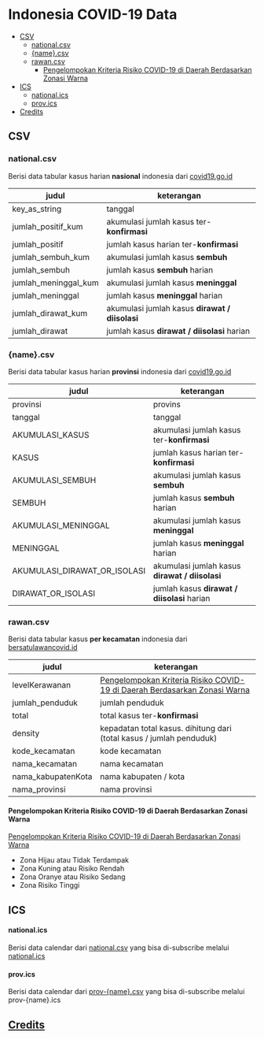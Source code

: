 # Indonesia COVID-19 Data

- [CSV](#csv)
  - [national.csv](#nationalcsv)
  - [{name}.csv](#namecsv)
  - [rawan.csv](#rawancsv)
    - [Pengelompokan Kriteria Risiko COVID-19 di Daerah Berdasarkan Zonasi Warna](#pengelompokan-kriteria-risiko-covid-19-di-daerah-berdasarkan-zonasi-warna)
- [ICS](#ics)
    - [national.ics](#nationalics)
    - [prov.ics](#provics)
- [Credits](#credits)

## CSV

### national.csv

Berisi data tabular kasus harian **nasional** indonesia dari [covid19.go.id](https://covid19.go.id/peta-sebaran)

| judul                | keterangan                                     |
| -------------------- | ---------------------------------------------- |
| key_as_string        | tanggal                                        |
| jumlah_positif_kum   | akumulasi jumlah kasus ter-**konfirmasi**      |
| jumlah_positif       | jumlah kasus harian ter-**konfirmasi**         |
| jumlah_sembuh_kum    | akumulasi jumlah kasus **sembuh**              |
| jumlah_sembuh        | jumlah kasus **sembuh** harian                 |
| jumlah_meninggal_kum | akumulasi jumlah kasus **meninggal**           |
| jumlah_meninggal     | jumlah kasus **meninggal** harian              |
| jumlah_dirawat_kum   | akumulasi jumlah kasus **dirawat / diisolasi** |
| jumlah_dirawat       | jumlah kasus **dirawat / diisolasi** harian    |

### {name}.csv

Berisi data tabular kasus harian **provinsi** indonesia dari [covid19.go.id](https://covid19.go.id/peta-sebaran)

| judul                        | keterangan                                     |
| ---------------------------- | ---------------------------------------------- |
| provinsi                     | provins                                        |
| tanggal                      | tanggal                                        |
| AKUMULASI_KASUS              | akumulasi jumlah kasus ter-**konfirmasi**      |
| KASUS                        | jumlah kasus harian ter-**konfirmasi**         |
| AKUMULASI_SEMBUH             | akumulasi jumlah kasus **sembuh**              |
| SEMBUH                       | jumlah kasus **sembuh** harian                 |
| AKUMULASI_MENINGGAL          | akumulasi jumlah kasus **meninggal**           |
| MENINGGAL                    | jumlah kasus **meninggal** harian              |
| AKUMULASI_DIRAWAT_OR_ISOLASI | akumulasi jumlah kasus **dirawat / diisolasi** |
| DIRAWAT_OR_ISOLASI           | jumlah kasus **dirawat / diisolasi** harian    |

### rawan.csv

Berisi data tabular kasus **per kecamatan** indonesia dari [bersatulawancovid.id](https://www.bersatulawancovid.id/)

| judul              | keterangan                                                                                                                                              |
| ------------------ | ------------------------------------------------------------------------------------------------------------------------------------------------------- |
| levelKerawanan     | [Pengelompokan Kriteria Risiko COVID-19 di Daerah Berdasarkan Zonasi Warna](#pengelompokan-kriteria-risiko-covid-19-di-daerah-berdasarkan-zonasi-warna) |
| jumlah_penduduk    | jumlah penduduk                                                                                                                                         |
| total              | total kasus ter-**konfirmasi**                                                                                                                          |
| density            | kepadatan total kasus. dihitung dari (total kasus / jumlah penduduk)                                                                                    |
| kode_kecamatan     | kode kecamatan                                                                                                                                          |
| nama_kecamatan     | nama kecamatan                                                                                                                                          |
| nama_kabupatenKota | nama kabupaten / kota                                                                                                                                   |
| nama_provinsi      | nama provinsi                                                                                                                                           |

#### Pengelompokan Kriteria Risiko COVID-19 di Daerah Berdasarkan Zonasi Warna

[Pengelompokan Kriteria Risiko COVID-19 di Daerah Berdasarkan Zonasi Warna](https://bnpb.go.id/berita/pengelompokan-kriteria-risiko-covid19-di-daerah-berdasarkan-zonasi-warna)

- Zona Hijau atau Tidak Terdampak
- Zona Kuning atau Risiko Rendah
- Zona Oranye atau Risiko Sedang
- Zona Risiko Tinggi

## ICS

#### national.ics

Berisi data calendar dari [national.csv](#nationalcsv) yang bisa di-subscribe melalui [national.ics](https://github.com/aiosk/covidn/raw/master/dist/national.ics)

#### prov.ics

Berisi data calendar dari [prov-{name}.csv](#prov-namecsv) yang bisa di-subscribe melalui prov-{name}.ics

## [Credits](https://github.com/aiosk/covidn/#credits)
